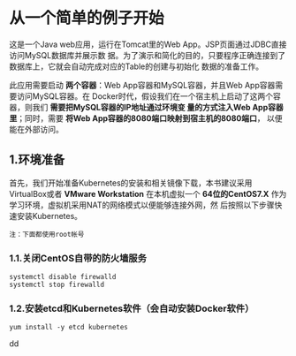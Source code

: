 从一个简单的例子开始
================================================================================
这是一个Java web应用，运行在Tomcat里的Web App。JSP页面通过JDBC直接访问MySQL数据库并展示数
据。为了演示和简化的目的，只要程序正确连接到了数据库上，它就会自动完成对应的Table的创建与初始化
数据的准备工作。

此应用需要启动 **两个容器**：Web App容器和MySQL容器，并且Web App容器需要访问MySQL容器。在
Docker时代，假设我们在一个宿主机上启动了这两个容器，则我们 **需要把MySQL容器的IP地址通过环境变
量的方式注入Web App容器里**；同时，需要 **将Web App容器的8080端口映射到宿主机的8080端口**，
以便能在外部访问。

## 1.环境准备
首先，我们开始准备Kubernetes的安装和相关镜像下载，本书建议采用VirtualBox或者 **VMware Workstation**
在本机虚拟一个 **64位的CentOS7.X** 作为学习环境，虚拟机采用NAT的网络模式以便能够连接外网，然
后按照以下步骤快速安装Kubernetes。
```
注：下面都使用root帐号
```

### 1.1.关闭CentOS自带的防火墙服务
```shell
systemctl disable firewalld
systemctl stop firewalld
```

### 1.2.安装etcd和Kubernetes软件（会自动安装Docker软件）
```shell
yum install -y etcd kubernetes
```































dd
